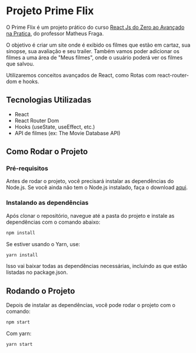 # Projeto Prime Flix

O Prime Flix é um projeto prático do curso [React Js do Zero ao Avançado na Pratica](https://www.udemy.com/course/curso-reactjs/?couponCode=ST4MT240225A), do professor Matheus Fraga.

O objetivo é criar um site onde é exibido os filmes que estão em cartaz, sua sinopse, sua avaliação e seu trailer. Também vamos poder adicionar os filmes a uma área de "Meus filmes", onde o usuário poderá ver os filmes que salvou.

Utilizaremos conceitos avançados de React, como Rotas com react-router-dom e hooks.

## Tecnologias Utilizadas

- React
- React Router Dom
- Hooks (useState, useEffect, etc.)
- API de filmes (ex: The Movie Database API)

## Como Rodar o Projeto

### Pré-requisitos

Antes de rodar o projeto, você precisará instalar as dependências do Node.js. Se você ainda não tem o Node.js instalado, faça o download [aqui](https://nodejs.org/).

### Instalando as dependências

Após clonar o repositório, navegue até a pasta do projeto e instale as dependências com o comando abaixo:

```bash
npm install
```

Se estiver usando o Yarn, use:

```bash
yarn install
```

Isso vai baixar todas as dependências necessárias, incluindo as que estão listadas no package.json.

## Rodando o Projeto

Depois de instalar as dependências, você pode rodar o projeto com o comando:

```bash
npm start
```

Com yarn:

```bash
yarn start
```
